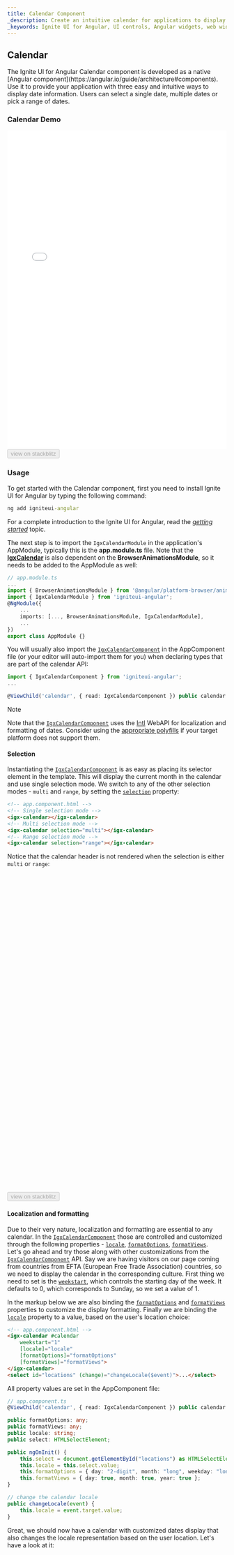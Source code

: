 ```yaml
---
title: Calendar Component
_description: Create an intuitive calendar for applications to display date information, and users to input date information with Ignite UI for Angular Calendar component.
_keywords: Ignite UI for Angular, UI controls, Angular widgets, web widgets, UI widgets, Angular, Native Angular Components Suite, Native Angular Controls, Native Angular Components Library, Angular Calendar components, Angular Calendar controls
---
```


## Calendar
<p class="highlight">The Ignite UI for Angular Calendar component is developed as a native [Angular component](https://angular.io/guide/architecture#components). Use it to provide your application with three easy and intuitive ways to display date information. Users can select a single date, multiple dates or pick a range of dates.</p>

### Calendar Demo
<div class="sample-container loading" style="height: 730px">
    <iframe id="calendar-sample-5-iframe" src='{environment:demosBaseUrl}/scheduling/calendar-sample-5' width="100%" height="100%" seamless frameBorder="0" onload="onSampleIframeContentLoaded(this);"></iframe>
</div>
<div>
    <button data-localize="stackblitz" disabled class="stackblitz-btn" data-iframe-id="calendar-sample-5-iframe" data-demos-base-url="{environment:demosBaseUrl}">view on stackblitz</button>
</div>

### Usage
To get started with the Calendar component, first you need to install Ignite UI for Angular by typing the following command:

```cmd
ng add igniteui-angular
```
For a complete introduction to the Ignite UI for Angular, read the [*getting started*](general/getting_started.md) topic.

The next step is to import the `IgxCalendarModule` in the application's AppModule, typically this is the **app.module.ts** file. Note that the [**IgxCalendar**]({environment:angularApiUrl}/classes/igxcalendarcomponent.html) is also dependent on the **BrowserAnimationsModule**, so it needs to be added to the AppModule as well:

```typescript
// app.module.ts
...
import { BrowserAnimationsModule } from '@angular/platform-browser/animations';
import { IgxCalendarModule } from 'igniteui-angular';
@NgModule({
    ...
    imports: [..., BrowserAnimationsModule, IgxCalendarModule],
    ...
})
export class AppModule {}
```
You will usually also import the [`IgxCalendarComponent`]({environment:angularApiUrl}/classes/igxcalendarcomponent.html) in the AppComponent file (or your editor will auto-import them for you) when declaring types that are part of the calendar API:

```typescript
import { IgxCalendarComponent } from 'igniteui-angular';
...

@ViewChild('calendar', { read: IgxCalendarComponent }) public calendar: IgxCalendarComponent;
```

> [!NOTE]
> Note that the [`IgxCalendarComponent`]({environment:angularApiUrl}/classes/igxcalendarcomponent.html) uses the [Intl](https://developer.mozilla.org/en-US/docs/Web/JavaScript/Reference/Global_Objects/DateTimeFormat) WebAPI for localization and formatting of dates.
> Consider using the [appropriate polyfills](https://github.com/andyearnshaw/Intl.js/) if your target platform does not support them.

#### Selection
Instantiating the [`IgxCalendarComponent`]({environment:angularApiUrl}/classes/igxcalendarcomponent.html) is as easy as placing its selector element in the template. This will display the current month in the calendar and use single selection mode. We switch to any of the other selection modes - `multi` and `range`, by setting the [`selection`]({environment:angularApiUrl}/classes/igxcalendarbase.html#selection) property:

```html
<!-- app.component.html -->
<!-- Single selection mode -->
<igx-calendar></igx-calendar>
<!-- Multi selection mode -->
<igx-calendar selection="multi"></igx-calendar>
<!-- Range selection mode -->
<igx-calendar selection="range"></igx-calendar>
```

Notice that the calendar header is not rendered when the selection is either `multi` or `range`:

<div class="sample-container loading" style="height: 730px">
    <iframe id="calendar-sample-1-iframe" data-src='{environment:demosBaseUrl}/scheduling/calendar-sample-1' width="100%" height="100%" seamless="" frameBorder="0" class="lazyload"></iframe>
</div>
<div>
    <button data-localize="stackblitz" disabled class="stackblitz-btn" data-iframe-id="calendar-sample-1-iframe" data-demos-base-url="{environment:demosBaseUrl}">view on stackblitz</button>
</div>

#### Localization and formatting

Due to their very nature, localization and formatting are essential to any calendar. In the [`IgxCalendarComponent`]({environment:angularApiUrl}/classes/igxcalendarcomponent.html) those are controlled and customized through the following properties - [`locale`]({environment:angularApiUrl}/classes/igxcalendarbase.html#locale), [`formatOptions`]({environment:angularApiUrl}/classes/igxcalendarbase.html#formatoptions), [`formatViews`]({environment:angularApiUrl}/classes/igxmonthpickerbase.html#formatviews).
<br>
Let's go ahead and try those along with other customizations from the [`IgxCalendarComponent`]({environment:angularApiUrl}/classes/igxcalendarcomponent.html) API. Say we are having visitors on our page coming from countries from EFTA (European Free Trade Association) countries, so we need to display the calendar in the corresponding culture. First thing we need to set is the [`weekstart`]({environment:angularApiUrl}/classes/igxcalendarbase.html#weekstart), which controls the starting day of the week. It defaults to 0, which corresponds to Sunday, so we set a value of 1.

In the markup below we are also binding the [`formatOptions`]({environment:angularApiUrl}/classes/igxcalendarbase.html#formatoptions) and [`formatViews`]({environment:angularApiUrl}/classes/igxmonthpickerbase.html#formatviews) properties to customize the display formatting. Finally we are binding the [`locale`]({environment:angularApiUrl}/classes/igxcalendarbase.html#locale) property to a value, based on the user's location choice:

```html
<!-- app.component.html -->
<igx-calendar #calendar
    weekstart="1"
    [locale]="locale"
    [formatOptions]="formatOptions"
    [formatViews]="formatViews">
</igx-calendar>
<select id="locations" (change)="changeLocale($event)">...</select>
```
All property values are set in the AppCоmponent file:

```typescript
// app.component.ts
@ViewChild('calendar', { read: IgxCalendarComponent }) public calendar: IgxCalendarComponent;

public formatOptions: any;
public formatViews: any;
public locale: string;
public select: HTMLSelectElement;

public ngOnInit() {
    this.select = document.getElementById("locations") as HTMLSelectElement;
    this.locale = this.select.value;
    this.formatOptions = { day: "2-digit", month: "long", weekday: "long", year: "numeric" };
    this.formatViews = { day: true, month: true, year: true };
}

// change the calendar locale
public changeLocale(event) {
    this.locale = event.target.value;
}
```

Great, we should now have a calendar with customized dates display that also changes the locale representation based on the user location. Let's have a look at it:

<div class="sample-container loading" style="height: 570px">
    <iframe id="calendar-sample-2-iframe" data-src='{environment:demosBaseUrl}/scheduling/calendar-sample-2' width="100%" height="100%" seamless="" frameBorder="0" class="lazyload"></iframe>
</div>
<div>
    <button data-localize="stackblitz" disabled class="stackblitz-btn" data-iframe-id="calendar-sample-2-iframe" data-demos-base-url="{environment:demosBaseUrl}">view on stackblitz</button>
</div>

#### Events
Let's build on top of that sample a bit. We will require the user to enter a date range that does not exceed 5 days. We need to change the [`selection`]({environment:angularApiUrl}/classes/igxcalendarbase.html#selection) mode of the calendar to "range" and prompt the user to correct the selection, if the range is not valid. To do this we will use the [`onSelection`]({environment:angularApiUrl}/classes/igxcalendarbase.html#onselection) event:

```html
<!-- app.component.html -->
<igx-calendar #calendar
    ...
    selection="range"
    (onSelection)="verifyRange($event)">
</igx-calendar>
```

The value passed in the [`onSelection`]({environment:angularApiUrl}/classes/igxcalendarbase.html#onselection) event is the collection of dates selected, so we can read its length to base our logic upon it. If we alert the user for the invalid selection, we also reset the selection to contain only the first date from the range using the [`selectDate`]({environment:angularApiUrl}/classes/igxcalendarbase.html#selectdate) method:

```typescript
// app.component.ts
...
public verifyRange(dates: Date[]) {
    if (dates.length > 5) {
        this.calendar.selectDate(dates[0]);
        this.dialog.open();
    }
}
```

Let's try this out by playing around with selecting ranges:
<div class="sample-container loading" style="height: 460px">
    <iframe id="calendar-sample-3-iframe" data-src='{environment:demosBaseUrl}/scheduling/calendar-sample-3' width="100%" height="100%" seamless="" frameBorder="0" class="lazyload"></iframe>
</div>
<div>
    <button data-localize="stackblitz" disabled class="stackblitz-btn" data-iframe-id="calendar-sample-3-iframe" data-demos-base-url="{environment:demosBaseUrl}">view on stackblitz</button>
</div>

#### Templating

We have seen how to make use of the [`IgxCalendarComponent`]({environment:angularApiUrl}/classes/igxcalendarcomponent.html) API (properties, events, methods) so that we configure the calendar per our requirements and interact with it programmatically. Now we want to go further and customize its look, benefiting from the header and subheader templating capabilities.

To do that we need to decorate a ng-template inside the calendar with **igxCalendarHeader** or **igxCalendarSubheader** directive and use the context returned to customize the way the date is displayed.
The template decorated with the **igxCalendarHeader** directive is rendered only when the calendar selection is set to single. The **igxCalendarSubheader** is available in all selection modes.

In our example we slightly modify the default template and will make the header display the full date and modify the subheader to include the weekday:

```html
<!-- app.component.html-->
<igx-calendar>
    <!-- Modify the header to display the month (in titlecase), day and weekday -->
    <ng-template igxCalendarHeader let-parts>
        {{ parts.month.combined | titlecase }} {{parts.day.combined }} {{ parts.weekday.combined }}
    </ng-template>
    <ng-template igxCalendarSubheader let-parts>
        <span class="date__el" (click)="parts.monthView()">{{ parts.month.combined }}</span>
        <span class="date__el" (click)="parts.yearView()">{{ parts.year.combined }}</span>
    </ng-template>
</igx-calendar>
```
> [!NOTE]
> Keep in mind that for Internet Explorer and Edge browsers the date parts will be empty strings, because neither implement the Intl API providing this functionality. (See [formatToParts](https://developer.mozilla.org/en-US/docs/Web/JavaScript/Reference/Global_Objects/DateTimeFormat/formatToParts))

To support those browsers we are going to use alternative template using [ngIf](https://angular.io/api/common/NgIf#using-non-inlined-then-template) directive:

```html
<!-- app.component.html-->
<igx-calendar #component locale="fr">
    <div *ngIf="formatParts; else parseTemplate">
        <ng-template igxCalendarHeader let-parts>
            {{ parts.month.combined | titlecase }} {{ parts.day.combined }} {{ parts.weekday.combined }}
        </ng-template>
        <ng-template igxCalendarSubheader let-parts>
            <span class="date__el" (click)="parts.monthView()">{{ parts.month.combined }}</span>
            <span class="date__el" (click)="parts.yearView()">{{ parts.year.combined }}</span>
        </ng-template>
    </div>

    <!-- Parse template for browsers not supporting Intl parts-->
    <ng-template #parseTemplate>
        <ng-template igxCalendarHeader let-parts>
            {{ getDatePart(parts, component, 'month') | titlecase }} {{ getDatePart(parts, component, 'day') }} {{ getDatePart(parts, component, 'weekday') }}
        </ng-template>
        <ng-template igxCalendarSubheader let-parts>
            <span class="date__el" (click)="parts.monthView()">{{ getDatePart(parts, component, 'month') }}</span>
            <span class="date__el" (click)="parts.yearView()">{{ getDatePart(parts, component, 'year') }}</span>
        </ng-template>
    </ng-template>
</igx-calendar>
```
Note that **ngIf** evaluates the value of the **formatParts** expression to control which template to use. Let's have a look at the alernative **#parseTemplate** template: the expressions in the curly brackets invokes the **getDatePart** method that returns the evaluated value, in our case this is a formatted date part (year, weekday, month, etc.). The parameters passed to the **getDatePart** are necessary so that formatting is based on the [`IgxCalendarComponent`]({environment:angularApiUrl}/classes/igxcalendarcomponent.html) locale and format options:

```typescript
// app.component.ts
public intlDateTimeFormat = new Intl.DateTimeFormat() as any;
public formatParts: boolean = this.intlDateTimeFormat.formatToParts;

public getDatePart(val: any, component: any, datePart: string) {
    const date = val.date as Date;
    const locale = component.locale;
    const formatOptions: Intl.DateTimeFormatOptions = {};
    formatOptions[datePart] = component.formatOptions[datePart];

    return date.toLocaleString(locale, formatOptions);

    // instead of toLocaleString we can use Intl.DateTimeFormat.format as well:
    // const partFormatter = new Intl.DateTimeFormat(locale, formatOptions);
    // return partFormatter.format(date);
}
```

Having implemented this conditional templating and date parsing we should get consistent formatting across all browsers, let's verify that:

<div class="sample-container loading" style="height: 570px">
    <iframe id="calendar-sample-4-iframe" data-src='{environment:demosBaseUrl}/scheduling/calendar-sample-4' width="100%" height="100%" seamless="" frameBorder="0" class="lazyload"></iframe>
</div>
<div>
    <button data-localize="stackblitz" disabled class="stackblitz-btn" data-iframe-id="calendar-sample-4-iframe" data-demos-base-url="{environment:demosBaseUrl}">view on stackblitz</button>
</div>

#### Disabled dates
This section demonstrates the usage of [`disabledDates`]({environment:angularApiUrl}/classes/igxcalendarbase.html#disableddates) functionallity. Different `single dates` or `range` elements could be added to Array, and passed to the [`disabledDates`]({environment:angularApiUrl}/classes/igxcalendarbase.html#disableddates) descriptor.

```typescript
this.calendar.disabledDates = [{ type: DateRangeType.Between, dateRange: [
    new Date(2018, 8, 2),
    new Date(2018, 8, 8)
])];
```

The [`DateRangeType`]({environment:angularApiUrl}/enums/daterangetype.html) is used to specify the range that is going to be disabled. For example, [`DateRangeType.Between`]({environment:angularApiUrl}/enums/daterangetype.html#between) will disable the dates between two specific dates in Array. Code snippet above.
Check the API table below for all available [`DateRangeType`]({environment:angularApiUrl}/enums/daterangetype.html) values.

This feature is covering the situations when we may need to restrict some dates to be selectable and focusable.

Let's create a sample that is disabling dates within specific range of dates:

```typescript
export class CalendarSample6Component {
    @ViewChild("calendar") public calendar: IgxCalendarComponent;
    public today = new Date(Date.now());
    public range = [
        new Date(this.today.getFullYear(), this.today.getMonth(), 3),
        new Date(this.today.getFullYear(), this.today.getMonth(), 8)
    ];

    public ngOnInit() {
        this.calendar.disabledDates = [{ type: DateRangeType.Specific, dateRange: this.range }];
    }
}
```

This is the result.

<div class="sample-container loading" style="height: 480px">
    <iframe id="calendar-sample-6-iframe" data-src='{environment:demosBaseUrl}/scheduling/calendar-sample-6' width="100%" height="100%" seamless="" frameBorder="0" class="lazyload"></iframe>
</div>
<div>
    <button data-localize="stackblitz" disabled class="stackblitz-btn" data-iframe-id="calendar-sample-6-iframe" data-demos-base-url="{environment:demosBaseUrl}">view on stackblitz</button>
</div>

#### Special dates

[`Special dates`]({environment:angularApiUrl}/classes/igxcalendarbase.html#specialdates) feature is using almost the same configuration principles as [`Disabled dates`]({environment:angularApiUrl}/classes/igxcalendarbase.html#disableddates). The difference here is dates `styling` and `interaction`. You are able to select and focus [`Special dates`]({environment:angularApiUrl}/classes/igxcalendarbase.html#specialdates).

Lets add a [`Special dates`]({environment:angularApiUrl}/classes/igxcalendarbase.html#specialdates) to our [`igxCalendar`]({environment:angularApiUrl}/classes/igxcalendarcomponent.html), we are going to create a [`DateRangeDescriptor`]({environment:angularApiUrl}/interfaces/daterangedescriptor.html) item of type [`DateRangeType.Specific`]({environment:angularApiUrl}/enums/daterangetype.html#specific) and pass array of dates as [`dateRange`]({environment:angularApiUrl}/interfaces/daterangedescriptor.html#daterange):

```typescript
export class CalendarSample7Component {
    @ViewChild("calendar") public calendar: IgxCalendarComponent;
    @ViewChild(IgxSnackbarComponent) public snackbar: IgxSnackbarComponent;
    public range = [];

    ...
    public selectPTOdays(dates: Date[]) {
        this.range = dates;
    }

    public submitPTOdays(eventArgs) {
        this.calendar.specialDates =
            [{ type: DateRangeType.Specific, dateRange: this.range)];

        this.range.forEach((item) => {
            this.calendar.selectDate(item);
        });

        ...
    }
}
```

```html
<article class="sample-column calendar-wrapper">
    <span>Request Time Off</span>
    <igx-calendar #calendar
        selection="multi"
        (onSelection)="selectPTOdays($event)">
    </igx-calendar>
    <button igxButton="raised" (click)="submitPTOdays($event)">Submit Request</button>
</article>
```

We are going to use the selected dates array to define `Special dates` descriptor.

Result:

<div class="sample-container loading" style="height: 540px">
    <iframe id="calendar-sample-7-iframe" data-src='{environment:demosBaseUrl}/scheduling/calendar-sample-7' width="100%" height="100%" seamless="" frameBorder="0" class="lazyload"></iframe>
</div>
<div>
    <button data-localize="stackblitz" disabled class="stackblitz-btn" data-iframe-id="calendar-sample-7-iframe" data-demos-base-url="{environment:demosBaseUrl}">view on stackblitz</button>
</div>

### Views
There are separate views provided by the `IgxCalendarModule` that can be used independently:
- Days View - [`igx-days-view`]({environment:angularApiUrl}/classes/igxdaysviewcomponent.html)
- Months View - [`igx-months-view`]({environment:angularApiUrl}/classes/igxmonthsviewcomponent.html)
- Years View - [`igx-years-view`]({environment:angularApiUrl}/classes/igxyearsviewcomponent.html)

<div class="sample-container loading" style="height: 540px">
    <iframe id="calendar-views-iframe" data-src='{environment:demosBaseUrl}/scheduling/calendar-views' width="100%" height="100%" seamless="" frameBorder="0" class="lazyload"></iframe>
</div>
<div>
    <button data-localize="stackblitz" disabled class="stackblitz-btn" data-iframe-id="calendar-views-iframe" data-demos-base-url="{environment:demosBaseUrl}">view on stackblitz</button>
</div>

### Keyboard navigation
When the [**igxCalendar**]({environment:angularApiUrl}/classes/igxcalendarcomponent.html) component is focused, use:
- <kbd>PageUp</kbd> key to move to the previous month,
- <kbd>PageDown</kbd> key to move to the next month,
- <kbd>Shift</kbd> + <kbd>PageUp</kbd> keys to move to the previous year,
- <kbd>Shift</kbd> + <kbd>PageDown</kbd> keys to move to the next year,
- <kbd>Home</kbd> key to focus the first day of the current month  or first month in view
- <kbd>End</kbd> key to focus the last day of the current month or last month in view
- <kbd>Tab</kbd> key to navigate through the subheader buttons;

When `prev` or `next` month buttons (in the subheader) are focused, use:
- <kbd>Space</kbd> or <kbd>Enter</kbd> key to scroll into view the next or previous month.

When `months` button (in the subheader) is focused, use:
- <kbd>Space</kbd> or <kbd>Enter</kbd> key to open the months view.

When `year` button (in the subheader) is focused, use:
- <kbd>Space</kbd> or <kbd>Enter</kbd> key to open the decade view.

When a day inside the current month is focused, use:
- Arrow keys to navigate through the days,
- Arrow keys to navigate to previous/next month as well,
- Navigating next from last day in current month or previous from first day in current month, will move focus to next/previos month that is in view.
- Navigating next from last day in last visible current month or previous from first day in first current month, will change the months in view.
- <kbd>Enter</kbd> key to select the currently focused day.

When a month inside the months view is focused, use:
- Arrow keys to navigate through the months,
- <kbd>Home</kbd> key to focus the first month inside the months view,
- <kbd>End</kbd> key to focus the last month inside the months view,
- <kbd>Enter</kbd> key to select the currently focused month and close the view.

When an year inside the decade view is focused, use:
- Arrow keys to navigate through the years,
- <kbd>Enter</kbd> key to select the currently focused year and close the view.

>[!NOTE]
 >Following version 8.2.0, keyboard navigation will not focus days that are outside of current month, but will rather change the month in view.

<div class="divider--half"></div>


### Multi View Calendar
Using the [`monthsViewNumber`]({environment:angularApiUrl}/classes/igxcalendarcomponent.html#monthsviewnumber) input the number of displayed months is set. There is no limit on the max value set, and the months are displayed in a flex container horizontally. Showing a multi view calendar, you may want to hide the days that do not belong to the current month, using the [`hideOutsideDays`]({environment:angularApiUrl}/classes/igxcalendarcomponent.html#hideoutsidedays). Multiview calendar supports all three types of selection. Keyboard navigation moves to next/previous months when those are in view.

Result:

<div class="sample-container loading" style="height: 540px">
    <iframe id="multiview-calendar" data-src='{environment:demosBaseUrl}/scheduling/multiview-calendar' width="100%" height="100%" seamless="" frameBorder="0" class="lazyload"></iframe>
</div>
<div>
    <button data-localize="stackblitz" disabled class="stackblitz-btn" data-iframe-id="multiview-calendar" data-demos-base-url="{environment:demosBaseUrl}">StackBlitz</button>
</div>

### Styling

To get started with styling the calendar, we need to import the `index` file, where all the theme functions and component mixins live:

```scss
@import '~igniteui-angular/lib/core/styles/themes/index';
``` 

Following the simplest approach, we create a new theme that extends the [`igx-calendar-theme`]({environment:sassApiUrl}/index.html#function-igx-calendar-theme) and accepts the `$header-background` `$content-background`, `$header-text-color`, `$date-current-text-color`, `$picker-arrow-color`, `$picker-arrow-hover-color`,`$year-current-text-color`, `$year-hover-text-color`, `$month-current-text-color`, `$month-hover-text-color`, `$picker-text-color` and the `$picker-text-hover-color` parameters.

```scss
$my-calendar-theme: igx-calendar-theme(
  $header-background: #345779,
  $content-background: #fdfdfd,
  $header-text-color: #ffffff,
  $date-current-text-color: #2dabe8,
  $picker-arrow-color: #2dabe8,
  $picker-arrow-hover-color: #000000,
  $year-current-text-color: #2dabe8,
  $year-hover-text-color: #2dabe8,
  $month-current-text-color: #2dabe8,
  $month-hover-text-color: #2dabe8,
  $picker-text-color: #2dabe8,
  $picker-text-hover-color: #000000
);
```
The last step is to **include** the component mixins: 

```scss
 @include igx-calendar($my-calendar-theme);
```

>[!NOTE]
 >If the component is using an [`Emulated`](./themes/component-themes.md#view-encapsulation) ViewEncapsulation, it is necessary to `penetrate` this encapsulation using `::ng-deep`:

 ```scss
:host {
  ::ng-deep {
    @include igx-calendar($my-calendar-theme);
  }
}
```

#### Defining a color palette

Instead of hardcoding the color values like we just did, we can achieve greater flexibility in terms of colors by using the [`igx-palette`]({environment:sassApiUrl}/index.html#function-igx-palette) and [`igx-color`]({environment:sassApiUrl}/index.html#function-igx-color) functions.

`igx-palette` generates a color palette based on the primary and secondary colors that are passed:

```scss
$blue-color: #345779;
$light-gray-color: #fdfdfd;

$my-custom-palette: igx-palette(
    $primary: $blue-color,
    $secondary: $light-gray-color
);
```

And then with [`igx-color`]({environment:sassApiUrl}/index.html#function-igx-color) we can easily retrieve color from the palette.

```scss
$my-calendar-theme: igx-calendar-theme(
  $header-background: igx-color($my-custom-palette, "primary", 500),
  $content-background: igx-color($my-custom-palette, "secondary", 500),
  $header-text-color: igx-color($my-custom-palette, "secondary", 50),
  $date-current-text-color: igx-color($my-custom-palette, "primary", 50),
  $picker-arrow-color: igx-color($my-custom-palette, "primary", 50),
  $picker-arrow-hover-color: igx-color($my-custom-palette, "grays", 900),
  $year-current-text-color: igx-color($my-custom-palette, "primary", 50),
  $year-hover-text-color: igx-color($my-custom-palette, "primary", 50),
  $month-current-text-color: igx-color($my-custom-palette, "primary", 50),
  $month-hover-text-color: igx-color($my-custom-palette, "primary", 50),
  $picker-text-color: igx-color($my-custom-palette, "primary", 50),
  $picker-text-hover-color: igx-color($my-custom-palette, "grays", 900),
  $date-selected-background: igx-color($my-custom-palette, "primary", 500),
  $date-selected-text-color: igx-color($my-custom-palette, "secondary", 500)
);
```

>[!NOTE]
>The `igx-color` and `igx-palette` are powerful functions for generating and retrieving colors. Please refer to [`Palettes`](./themes/palette.md) topic for detailed guidance on how to use them.

#### Using Schemas

Going further with the theming engine, you can build a robust and flexible structure that benefits from [**schemas**](./themes/schemas.md). A **schema** is a recipe of a theme.

Extend one of the two predefined schemas, that are provided for every component, in this case - [`_light-calendar`]({environment:sassApiUrl}/index.html#variable-_light-calendar):  

```scss
// Extending the light calendar schema
$custom-calendar-schema: extend($_light-calendar,
    (
        header-background: (igx-color: ('primary', 500)),
        content-background: (igx-color: ('secondary', 500)),
        header-text-color: (igx-color: ('secondary', 50)),
        date-current-text-color: (igx-color: ('primary', 50)),
        picker-arrow-color: (igx-color: ('primary', 50)),
        picker-arrow-hover-color: (igx-color: ('grays', 900)),
        year-current-text-color: (igx-color: ('primary', 50)),
        year-hover-text-color: (igx-color: ('primary', 50)),
        month-current-text-color: (igx-color: ('primary', 50)),
        month-hover-text-color: (igx-color: ('primary', 50)),
        picker-text-color: (igx-color: ('primary', 50)),
        picker-text-hover-color: (igx-color: ('grays', 900)),
        date-selected-background: (igx-color: ('primary', 500)),
        date-selected-text-color: (igx-color: ('secondary', 500))
    )
);
```

In order to apply our custom schema we have to **extend** one of the globals ([`light`]({environment:sassApiUrl}/index.html#variable-light-schema) or [`dark`]({environment:sassApiUrl}/index.html#variable-dark-schema)), which is basically pointing out the components with a custom schema, and after that add it to the respective component themes:

```scss
// Extending the global light-schema
$my-custom-schema: extend($light-schema, 
    (
        igx-calendar: $custom-calendar-schema
    )
);

// Defining our custom theme with the custom schema
$my-calendar-theme: igx-calendar-theme(
  $palette: $my-custom-palette,
  $schema: $my-custom-schema
);
```

Don't forget to include the themes in the same way as it was demonstrated above.

#### Demo

<div class="sample-container loading" style="height:550px">
    <iframe id="calendar-styling-sample-iframe" src='{environment:demosBaseUrl}/scheduling/calendar-styling-sample' width="100%" height="100%" 
        seamless frameBorder="0" class="lazyload no-theming"></iframe>
</div>
<br/>
<div>
<button data-localize="stackblitz" disabled class="stackblitz-btn" data-iframe-id="calendar-styling-sample-iframe" data-demos-base-url="{environment:demosBaseUrl}">view on stackblitz</button>
</div>

### API References
<div class="divider--half"></div>

* [IgxCalendarComponent]({environment:angularApiUrl}/classes/igxcalendarcomponent.html)
* [IgxCalendarComponent Styles]({environment:sassApiUrl}/index.html#function-igx-calendar-theme)
* [DateRangeType]({environment:angularApiUrl}/enums/daterangetype.html)
* [DateRangeDescriptor]({environment:angularApiUrl}/interfaces/daterangedescriptor.html)

<div class="divider--half"></div>

### Additional Resources
<div class="divider--half"></div>
Our community is active and always welcoming to new ideas.

* [Ignite UI for Angular **Forums**](https://www.infragistics.com/community/forums/f/ignite-ui-for-angular)
* [Ignite UI for Angular **GitHub**](https://github.com/IgniteUI/igniteui-angular)

